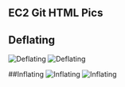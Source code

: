 ## EC2 Git HTML Pics


## Deflating
<img src="/images/deflating.png" alt="Deflating">
<img class="twentyfive" src="/images/deflating.png" alt="Deflating">

##Inflating
<img src="/images/Inflating.png" alt="Inflating">
<img class="twentyfive" src="/images/Inflating.png" alt="Inflating">
